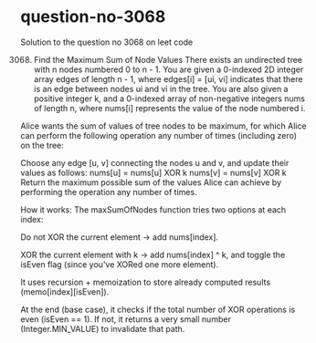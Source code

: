 # question-no-3068
Solution to the question no 3068 on leet code 

3068. Find the Maximum Sum of Node Values
There exists an undirected tree with n nodes numbered 0 to n - 1. You are given a 0-indexed 2D integer array edges of length n - 1, where edges[i] = [ui, vi] indicates that there is an edge between nodes ui and vi in the tree. You are also given a positive integer k, and a 0-indexed array of non-negative integers nums of length n, where nums[i] represents the value of the node numbered i.

Alice wants the sum of values of tree nodes to be maximum, for which Alice can perform the following operation any number of times (including zero) on the tree:

Choose any edge [u, v] connecting the nodes u and v, and update their values as follows:
nums[u] = nums[u] XOR k
nums[v] = nums[v] XOR k
Return the maximum possible sum of the values Alice can achieve by performing the operation any number of times.

How it works:
The maxSumOfNodes function tries two options at each index:

Do not XOR the current element → add nums[index].

XOR the current element with k → add nums[index] ^ k, and toggle the isEven flag (since you've XORed one more element).

It uses recursion + memoization to store already computed results (memo[index][isEven]).

At the end (base case), it checks if the total number of XOR operations is even (isEven == 1). If not, it returns a very small number (Integer.MIN_VALUE) to invalidate that path.
